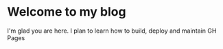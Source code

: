 # Welcome to my blog

I'm glad you are here. I plan to learn how to build, deploy and maintain GH Pages
